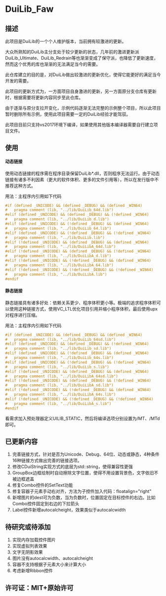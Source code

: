 # **DuiLib_Faw**

## 描述

此项目是DuiLib的一个个人维护版本，当前拥有较激进的更新。

大众所熟知的DuiLib主分支处于较少更新的状态，几年前的激进更新派DuiLib_Ultimate、DuiLib_Redrain等也渐渐变成了保守派，也降低了更新速度，然而这个优秀的库也渐渐的无法满足当今的需要。

此仓库建立的目的是，对DuiLib做出较激进的更新优化，使得它能更好的满足当今开发的需要。

此项目的更新方式为，一方面项目自身激进的更新，另一方面原分支仓库有更新时，根据需要将更新内容同步至此仓库。

由于逐渐与原分支拉开变化，示例代码逐渐无法完整的示例整个项目，所以此项目暂时删除所有示例，使用此项目需要一定的DuiLib经验才能驾驭。

此项目目前只支持vs2017环境下编译，如果使用其他版本编译器需要自行建立项目文件。

## 使用

#### 动态链接

使用动态链接的程序需在程序目录保留DuiLib*.dll，否则程序无法运行。由于动态链接有诸多不利因素（更大的软件体积、更多的文件引用等），所以在发行版中不推荐这种方式。

用法：主程序内引用如下代码

```C++
#if (defined _UNICODE) && (defined _DEBUG) && (defined _WIN64)
#	pragma comment (lib, "../lib/DuiLib_64d.lib")
#elif (defined _UNICODE) && (defined _DEBUG) && (!defined _WIN64)
#	pragma comment (lib, "../lib/DuiLib_d.lib")
#elif (defined _UNICODE) && (!defined _DEBUG) && (defined _WIN64)
#	pragma comment (lib, "../lib/DuiLib_64.lib")
#elif (defined _UNICODE) && (!defined _DEBUG) && (!defined _WIN64)
#	pragma comment (lib, "../lib/DuiLib.lib")
#elif (!defined _UNICODE) && (defined _DEBUG) && (defined _WIN64)
#	pragma comment (lib, "../lib/DuiLibA_64d.lib")
#elif (!defined _UNICODE) && (defined _DEBUG) && (!defined _WIN64)
#	pragma comment (lib, "../lib/DuiLibA_d.lib")
#elif (!defined _UNICODE) && (!defined _DEBUG) && (defined _WIN64)
#	pragma comment (lib, "../lib/DuiLibA_64.lib")
#elif (!defined _UNICODE) && (!defined _DEBUG) && (!defined _WIN64)
#	pragma comment (lib, "../lib/DuiLibA.lib")
#endif
```

#### 静态链接

静态链接具有诸多好处：依赖关系更少、程序体积更小等。极端的追求程序体积可以使用这种链接方式，使用VC_LTL优化项目引用并缩小程序体积，最后使用upx对程序进行压缩。

用法：主程序内引用如下代码

```C++
#if (defined _UNICODE) && (defined _DEBUG) && (defined _WIN64)
#	pragma comment (lib, "../lib/DuiLib_64sd.lib")
#elif (defined _UNICODE) && (defined _DEBUG) && (!defined _WIN64)
#	pragma comment (lib, "../lib/DuiLib_sd.lib")
#elif (defined _UNICODE) && (!defined _DEBUG) && (defined _WIN64)
#	pragma comment (lib, "../lib/DuiLib_64s.lib")
#elif (defined _UNICODE) && (!defined _DEBUG) && (!defined _WIN64)
#	pragma comment (lib, "../lib/DuiLib_s.lib")
#elif (!defined _UNICODE) && (defined _DEBUG) && (defined _WIN64)
#	pragma comment (lib, "../lib/DuiLibA_64sd.lib")
#elif (!defined _UNICODE) && (defined _DEBUG) && (!defined _WIN64)
#	pragma comment (lib, "../lib/DuiLibA_sd.lib")
#elif (!defined _UNICODE) && (!defined _DEBUG) && (defined _WIN64)
#	pragma comment (lib, "../lib/DuiLibA_64s.lib")
#elif (!defined _UNICODE) && (!defined _DEBUG) && (!defined _WIN64)
#	pragma comment (lib, "../lib/DuiLibA_s.lib")
#endif
```

看需求加入预处理器定义UILIB_STATIC，然后将编译选项分别设置为/MT、/MTd即可。

## 已更新内容

1. 完善链接方式，针对是否为Unicode、Debug、64位、动态或静态，4种条件16种链接方式做出完善的链接选项。
2. 修改CDuiString实现方式的底层为std::string，使得兼容性更强
3. GroupBox边框绘制时自动擦除文字位置，使得不用设置背景色，文字依旧不被边框遮盖
4. 修复Combo控件的SetText功能
5. 修复容器子元素手动右对齐，方法为子控件加入代码：floatalign="right"
6. 新增图片的dest可为负数，当为负数时，位置固定在目标控件的右边。比如Combo控件固定到右边的下拉箭头
7. Label控件新增autocalcheight，效果类似于autocalcwidth

## 待研究或待添加

1. 实现内存加载控件图片
2. 实现虚拟列表效果
3. 文字无阴影效果
4. 图片没有autocalcwidth、autocalcheight
5. 容器不支持根据子元素大小来计算大小
6. 考虑新增Ribbon控件

## 许可证：MIT+原始许可
